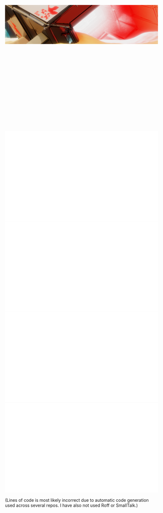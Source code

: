 <div class="zoom-wrapper">
  <div class="zoom-img">
    <img src="https://github.com/akhilsadam/akhilsadam/blob/main/img/deserteye.2.q.png?raw=true">
  </div>
</div>

<style>
.zoom-wrapper {
  width: 100%;
  height: 400px;
  overflow: hidden;
  position: relative;
}

.zoom-img {
  width: 100%;
  height: 100%;
  background-image: url('https://github.com/akhilsadam/akhilsadam/blob/main/img/deserteye.2.q.png?raw=true');
  background-size: cover;
  background-position: center;
  transition: transform 0.3s ease;
}

.zoom-img:hover {
  transform: scale(1.5);
}
</style>


![](https://raw.githubusercontent.com/akhilsadam/github-stats/master/generated/overview.svg#gh-dark-mode-only)
![](https://raw.githubusercontent.com/akhilsadam/github-stats/master/generated/overview.svg#gh-light-mode-only)
![](https://raw.githubusercontent.com/akhilsadam/github-stats/master/generated/languages.svg#gh-dark-mode-only)
![](https://raw.githubusercontent.com/akhilsadam/github-stats/master/generated/languages.svg#gh-light-mode-only)  

(Lines of code is most likely incorrect due to automatic code generation used across several repos. I have also not used Roff or SmallTalk.)

